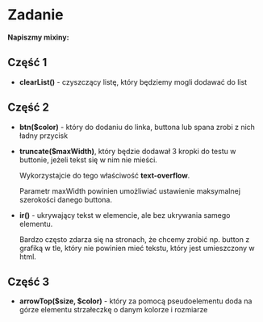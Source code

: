 # Zadanie


**Napiszmy mixiny:**

## Część 1
- **clearList()** - czyszczący listę, który będziemy mogli dodawać do list

## Część 2

- **btn($color)** - który do dodaniu do linka, buttona lub spana zrobi z nich ładny przycisk

- **truncate($maxWidth)**, który będzie dodawał 3 kropki do testu w buttonie, jeżeli tekst się w nim nie mieści.
 
    Wykorzystajcie do tego właściwość **text-overflow**.
     
    Parametr maxWidth powinien umożliwiać ustawienie maksymalnej szerokości danego buttona.
    

- **ir()** - ukrywający tekst w elemencie, ale bez ukrywania samego elementu. 

    Bardzo często zdarza się na stronach, że chcemy zrobić np. button z grafiką w tle, który nie powinien mieć tekstu, który jest umieszczony w html.

## Część 3
- **arrowTop($size, $color)** - który za pomocą pseudoelementu doda na górze elementu strzałeczkę o danym kolorze i rozmiarze